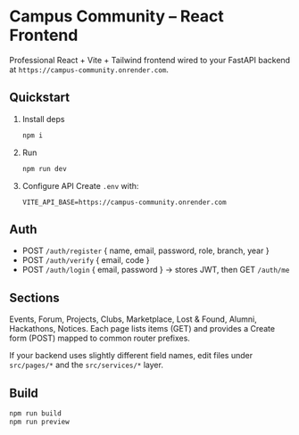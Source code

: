 # Campus Community – React Frontend

Professional React + Vite + Tailwind frontend wired to your FastAPI backend at `https://campus-community.onrender.com`.

## Quickstart
1. Install deps
   ```bash
   npm i
   ```
2. Run
   ```bash
   npm run dev
   ```
3. Configure API
   Create `.env` with:
   ```
   VITE_API_BASE=https://campus-community.onrender.com
   ```

## Auth
- POST `/auth/register` { name, email, password, role, branch, year }
- POST `/auth/verify` { email, code }
- POST `/auth/login` { email, password } → stores JWT, then GET `/auth/me`

## Sections
Events, Forum, Projects, Clubs, Marketplace, Lost & Found, Alumni, Hackathons, Notices.
Each page lists items (GET) and provides a Create form (POST) mapped to common router prefixes.

If your backend uses slightly different field names, edit files under `src/pages/*` and the `src/services/*` layer.

## Build
```bash
npm run build
npm run preview
```
